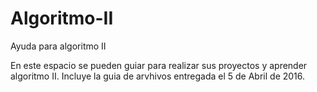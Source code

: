 # Algoritmo-II
Ayuda para algoritmo II

En este espacio se pueden guiar para realizar sus proyectos y aprender algoritmo II.
Incluye la guia de arvhivos entregada el 5 de Abril de 2016.
